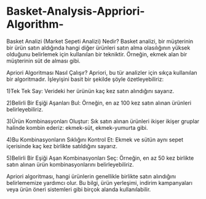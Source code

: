 # Basket-Analysis-Appriori-Algorithm-

Basket Analizi (Market Sepeti Analizi) Nedir?
Basket analizi, bir müşterinin bir ürün satın aldığında hangi diğer ürünleri satın alma olasılığının yüksek olduğunu belirlemek için kullanılan bir tekniktir. Örneğin, ekmek alan bir müşterinin süt de alması gibi.

Apriori Algoritması Nasıl Çalışır?
Apriori, bu tür analizler için sıkça kullanılan bir algoritmadır. İşleyişini basit bir şekilde şöyle özetleyebiliriz:

1)Tek Tek Say: Verideki her ürünün kaç kez satın alındığını sayarız.

2)Belirli Bir Eşiği Aşanları Bul: Örneğin, en az 100 kez satın alınan ürünleri belirleyebiliriz.

3)Ürün Kombinasyonları Oluştur: Sık satın alınan ürünleri ikişer ikişer gruplar halinde kombin ederiz: ekmek-süt, ekmek-yumurta gibi.

4)Bu Kombinasyonların Sıklığını Kontrol Et: Ekmek ve sütün aynı sepet içerisinde kaç kez birlikte satıldığını sayarız.

5)Belirli Bir Eşiği Aşan Kombinasyonları Seç: Örneğin, en az 50 kez birlikte satın alınan ürün kombinasyonlarını belirleyebiliriz.

Apriori algoritması, hangi ürünlerin genellikle birlikte satın alındığını belirlememize yardımcı olur. Bu bilgi, ürün yerleşimi, indirim kampanyaları veya ürün öneri sistemleri gibi birçok alanda kullanılabilir.
